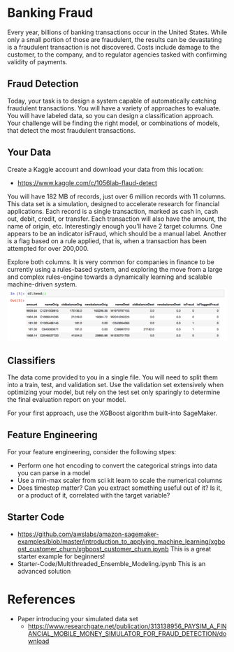 # Banking Fraud
Every year, billions of banking transactions occur in the United States. While only a small portion of those are fraudulent, the results can be devastating is a fraudulent transaction is not discovered. Costs include damage to the customer, to the company, and to regulator agencies tasked with confirming validity of payments. 

## Fraud Detection 
Today, your task is to design a system capable of automatically catching fraudulent transactions. You will have a variety of approaches to evaluate. You will have labeled data, so you can design a classification approach. Your challenge will be finding the right model, or combinations of models, that detect the most fraudulent transactions. 

## Your Data 
Create a Kaggle account and download your data from this location:
* https://www.kaggle.com/c/1056lab-flaud-detect

You will have 182 MB of records, just over 6 million records with 11 columns. This data set is a simulation, designed to accelerate research for financial applications. Each record is a single transaction, marked as cash in, cash out, debit, credit, or transfer. Each transaction will also have the amount, the name of origin, etc.  Interestingly enough you'll have 2 target columns. One appears to be an indicator isFraud, which should be a manual label. Another is a flag based on a rule applied, that is, when a transaction has been attempted for over 200,000. 

Explore both columns. It is very common for companies in finance to be currently using a rules-based system, and exploring the move from a large and complex rules-engine towards a dynamically learning and scalable machine-driven system.
![alt text](../images/rcf_datahead.png "rcf_datahead")

## Classifiers
The data come provided to you in a single file. You will need to split them into a train, test, and validation set. Use the validation set extensively when optimizing your model, but rely on the test set only sparingly to determine the final evaluation report on your model.

For your first approach, use the XGBoost algorithm built-into SageMaker.

## Feature Engineering
For your feature engineering, consider the following stpes:
- Perform one hot encoding to convert the categorical strings into data you can parse in a model
- Use a min-max scaler from sci kit learn to scale the numerical columns 
- Does timestep matter? Can you extract something useful out of it? Is it, or a product of it, correlated with the target variable?

## Starter Code
- https://github.com/awslabs/amazon-sagemaker-examples/blob/master/introduction_to_applying_machine_learning/xgboost_customer_churn/xgboost_customer_churn.ipynb 
    This is a great starter example for beginners! 
- Starter-Code/Multithreaded_Ensemble_Modeling.ipynb
    This is an advanced solution

# References

* Paper introducing your simulated data set
    * https://www.researchgate.net/publication/313138956_PAYSIM_A_FINANCIAL_MOBILE_MONEY_SIMULATOR_FOR_FRAUD_DETECTION/download 

